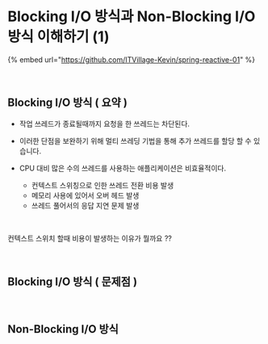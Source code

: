 # Blocking I/O 방식과 Non-Blocking I/O 방식 이해하기 (1)



{% embed url="https://github.com/ITVillage-Kevin/spring-reactive-01" %}



<figure><img src="../../.gitbook/assets/스크린샷 2024-03-03 오후 7.56.33.png" alt=""><figcaption></figcaption></figure>



## Blocking I/O 방식 ( 요약 )

* 작업 쓰레드가 종료될때까지 요청을 한 쓰레드는 차단된다.
* 이러한 단점을 보완하기 위해 멀티 쓰레딩 기법을 통해 추가 쓰레드를 할당 할 수 있습니다.
*   CPU 대비 많은 수의 쓰레드를 사용하는 애플리케이션은 비효율적이다.

    * 컨텍스트 스위칭으로 인한 쓰레드 전환 비용 발생
    * 메모리 사용에 있어서 오버 헤드 발생
    * 쓰레드 풀어서의 응답 지연 문제 발생



<figure><img src="../../.gitbook/assets/스크린샷 2024-03-03 오후 8.12.12.png" alt=""><figcaption></figcaption></figure>

컨텍스트 스위치 할때 비용이 발생하는 이유가 뭘까요 ??



<figure><img src="../../.gitbook/assets/스크린샷 2024-03-03 오후 8.13.49.png" alt=""><figcaption></figcaption></figure>



## Blocking I/O 방식 ( 문제점 )



<figure><img src="../../.gitbook/assets/스크린샷 2024-03-03 오후 8.16.55.png" alt=""><figcaption></figcaption></figure>



## Non-Blocking I/O 방식

<figure><img src="../../.gitbook/assets/스크린샷 2024-03-03 오후 8.18.57.png" alt=""><figcaption></figcaption></figure>



